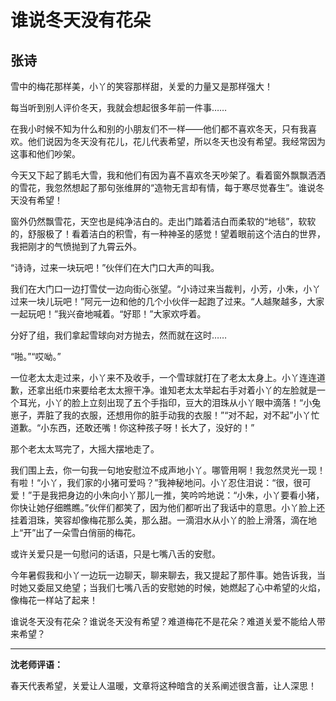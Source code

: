 # 谁说冬天没有花朵 #

## 张诗 ##

雪中的梅花那样美，小丫的笑容那样甜，关爱的力量又是那样强大！
   
每当听到别人评价冬天，我就会想起很多年前一件事……
   
在我小时候不知为什么和别的小朋友们不一样——他们都不喜欢冬天，只有我喜欢。他们说因为冬天没有花儿，花儿代表希望，所以冬天也没有希望。我经常因为这事和他们吵架。

今天又下起了鹅毛大雪，我和他们有因为喜不喜欢冬天吵架了。看着窗外飘飘洒洒的雪花，我忽然想起了那句张维屏的“造物无言却有情，每于寒尽觉春生”。谁说冬天没有希望！
   
窗外仍然飘雪花，天空也是纯净洁白的。走出门踏着洁白而柔软的“地毯”，软软的，舒服极了！看着洁白的积雪，有一种神圣的感觉！望着眼前这个洁白的世界，我把刚才的气愤抛到了九霄云外。
   
“诗诗，过来一块玩吧！”伙伴们在大门口大声的叫我。
  
我们在大门口一边打雪仗一边向街心张望。“小诗过来当裁判，小芳，小朱，小丫过来一块儿玩吧！”阿元一边和他的几个小伙伴一起跑了过来。“人越聚越多，大家一起玩吧！”我兴奋地喊着。“好耶！”大家欢呼着。
  
分好了组，我们拿起雪球向对方抛去，然而就在这时……
   
“啪。”“哎呦。”
   
一位老太太走过来，小丫来不及收手，一个雪球就打在了老太太身上。小丫连连道歉，还拿出纸巾来要给老太太擦干净。谁知老太太举起右手对着小丫的左脸就是一个耳光，小丫的脸上立刻出现了五个手指印，豆大的泪珠从小丫眼中滴落！“小兔崽子，弄脏了我的衣服，还想用你的脏手动我的衣服！”“对不起，对不起”小丫忙道歉。“小东西，还敢还嘴！你这种孩子呀！长大了，没好的！”
   
那个老太太骂完了，大摇大摆地走了。
   
我们围上去，你一句我一句地安慰泣不成声地小丫。哪管用啊！我忽然灵光一现！有啦！“小丫，我们家的小猪可爱吗？”我神秘地问。小丫忍住泪说：“很，很可爱！”于是我把身边的小朱向小丫那儿一推，笑吟吟地说：“小朱，小丫要看小猪，你快让她仔细瞧瞧。”伙伴们都笑了，因为他们都听出了我话中的意思。小丫脸上还挂着泪珠，笑容却像梅花那么美，那么甜。一滴泪水从小丫的脸上滑落，滴在地上“开”出了一朵雪白俏丽的梅花。
   
或许关爱只是一句慰问的话语，只是七嘴八舌的安慰。

今年暑假我和小丫一边玩一边聊天，聊来聊去，我又提起了那件事。她告诉我，当时她又委屈又绝望；当我们七嘴八舌的安慰她的时候，她燃起了心中希望的火焰，像梅花一样站了起来！
   
谁说冬天没有花朵？谁说冬天没有希望？难道梅花不是花朵？难道关爱不能给人带来希望？

-------------------------------------

**沈老师评语：**

春天代表希望，关爱让人温暖，文章将这种暗含的关系阐述很含蓄，让人深思！
